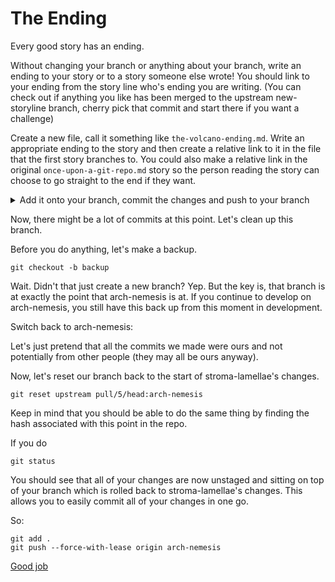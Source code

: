 # The Ending

Every good story has an ending.

Without changing your branch or anything about your branch, write an ending to
your story or to a story someone else wrote! You should link to your ending from the story line who's ending you are writing.
(You can check out if anything you like has been merged to the upstream new-storyline
branch, cherry pick that commit and start there if you want a challenge)

Create a new file, call it something like `the-volcano-ending.md`. Write an appropriate
ending to the story and then create a relative link to it in the file that the
first story branches to. You could also make a relative link in the original
`once-upon-a-git-repo.md` story so the person reading the story can choose to
go straight to the end if they want.

<details>
  <summary>Add it onto your branch, commit the changes and push to your branch</summary>

```
git add .
git commit -m "ending"
git push origin arch-nemesis
```

</details>

Now, there might be a lot of commits at this point. Let's clean up this branch.

Before you do anything, let's make a backup.

```
git checkout -b backup
```

Wait. Didn't that just create a new branch? Yep. But the key is, that branch is
at exactly the point that arch-nemesis is at. If you continue to develop on
arch-nemesis, you still have this back up from this moment in development.

Switch back to arch-nemesis:

Let's just pretend that all the commits we made were ours and not potentially from
other people (they may all be ours anyway).

Now, let's reset our branch back to the start of stroma-lamellae's changes.

```
git reset upstream pull/5/head:arch-nemesis

```

Keep in mind that you should be able to do the same thing by finding the hash
associated with this point in the repo.

If you do

```
git status
```

You should see that all of your changes are now unstaged and sitting on top of
your branch which is rolled back to stroma-lamellae's changes. This allows you
to easily commit all of your changes in one go.

So:

```
git add .
git push --force-with-lease origin arch-nemesis
```

[Good job](least.md)

